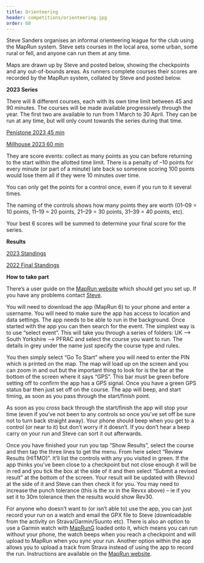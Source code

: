 ```yaml
---
title: Orienteering
header: competitions/orienteering.jpg
order: 60
---
```

Steve Sanders organises an informal orienteering league for the club using the MapRun system. Steve sets courses in the local area, some urban, some rural or fell, and anyone can run them at any time.

M﻿aps are drawn up by Steve and posted below, showing the checkpoints and any out-of-bounds areas. As runners complete courses their scores are recorded by the MapRun system, collated by Steve and posted below.

**2023 Series**

There will 8 different courses, each with its own time limit between 45 and 90 minutes.  The courses will be made available progressively through the year. The first two are available to run from 1 March to 30 April. They can be run at any time, but will only count towards the series during that time.

[P﻿enistone 2023 45 min](https://pfrac.co.uk/static/images/maps/penistone-2023-maprun.pdf)

[Millhouse 2023 60 min](https://pfrac.co.uk/static/images/maps/millhouse-2023-maprun.pdf)

They are score events: collect as many points as you can before returning to the start within the allotted time limit. There is a penalty of –10 points for every minute (or part of a minute) late back so someone scoring 100 points would lose them all if they were 10 minutes over time.


You can only get the points for a control once, even if you run to it several times.

The naming of the controls shows how many points they are worth (01–09 = 10 points, 11–19 = 20 points, 21–29 = 30 points, 31–39 = 40 points, etc).



Your best 6 scores will be summed to determine your final score for the series.

**Results**

[2023 Standings](https://pfrac.co.uk/static/results/orienteering/latest-results.xlsx)

[2022 Final Standings](https://pfrac.co.uk/static/results/orienteering/2022-results.xlsx)

**How to take part**

There’s a user guide on the [MapRun website](http://maprunners.weebly.com/quick-guide.html) which should get you set up. If you have any problems contact [Steve](mailto:stevemsanders71@gmail.com).

You will need to download the app (MapRun 6) to your phone and enter a username. You will need to make sure the app has access to location and data settings. The app needs to be able to run in the background. Once started with the app you can then search for the event. The simplest way is to use “select event”. This will take you through a series of
folders: UK &ndash;&gt; South Yorkshire &ndash;&gt; PFRAC and select the course you want to run. The details in grey under the name just specify the course type and rules.

You then simply select “Go To Start” where you will need to enter the PIN which is printed on the map. The map will load up on the screen and you can zoom in and out but the important thing to look for is the bar at the bottom of the screen where it says “GPS”. This bar must be green before setting off to confirm the app has a GPS signal. Once you have a green GPS status bar then just set off on the course. The app will beep, and start timing, as soon as you pass through the start/finish point.

As soon as you cross back through the start/finish the app will stop your time (even if you’ve not been to any controls so once you’ve set off be sure not to turn back straight away). Your phone should beep when you get to a control (or near to it) but don’t worry if it doesn’t. If you don’t hear a beep carry on your run and Steve can sort it out afterwards.

Once you have finished your run you tap “Show Results”, select the course and then tap the three lines to get the menu. From here select “Review Results (HITMO)”. It’ll list the controls with any you visited in green. If the app thinks you've been close to a
checkpoint but not close enough it will be in red and you tick the box at the side of it and then select “Submit a revised result” at the bottom of the screen. Your result will be updated with (Revxx) at the side of it and Steve can then check it for you. You may need to increase the punch tolerance (this is the xx in the Revxx above) – ie if you set it to 30m
tolerance then the results would show Rev30.

For anyone who doesn’t want to (or isn’t able to) use the app, you can just record your run on a watch and email the GPX file to Steve (downloadable from the activity on
Strava/Garmin/Suunto etc). There is also an option to use a Garmin watch with [MapRunG](https://maprunners.weebly.com/maprung.html) loaded onto it, which means you can run without your phone, the watch beeps when you reach a checkpoint and will upload to MapRun when you sync your run. Another option within the app allows you to upload a track from Strava instead of using the app to record the run.  Instructions are available on the [MapRun website](https://maprunners.weebly.com/maprun---any-track.html).

